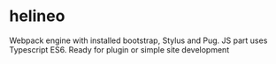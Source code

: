 # helineo
Webpack engine with installed bootstrap, Stylus and Pug. JS part uses Typescript ES6. Ready for plugin or simple site development
